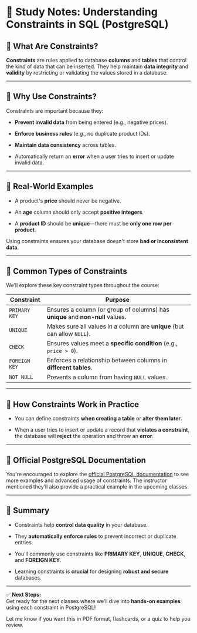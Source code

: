 # 📘 Study Notes: Understanding **Constraints** in SQL (PostgreSQL)

## 🧠 What Are Constraints?

**Constraints** are rules applied to database **columns** and **tables** that control the kind of data that can be inserted. They help maintain **data integrity** and **validity** by restricting or validating the values stored in a database.

---

## 🎯 Why Use Constraints?

Constraints are important because they:

- **Prevent invalid data** from being entered (e.g., negative prices).
    
- **Enforce business rules** (e.g., no duplicate product IDs).
    
- **Maintain data consistency** across tables.
    
- Automatically return an **error** when a user tries to insert or update invalid data.
    

---

## 📌 Real-World Examples

- A product's **price** should never be negative.
    
- An **age** column should only accept **positive integers**.
    
- A **product ID** should be **unique**—there must be **only one row per product**.
    

Using constraints ensures your database doesn't store **bad or inconsistent data**.

---

## 🔑 Common Types of Constraints

We’ll explore these key constraint types throughout the course:

|Constraint|Purpose|
|---|---|
|`PRIMARY KEY`|Ensures a column (or group of columns) has **unique** and **non-null** values.|
|`UNIQUE`|Makes sure all values in a column are **unique** (but can allow `NULL`).|
|`CHECK`|Ensures values meet a **specific condition** (e.g., `price > 0`).|
|`FOREIGN KEY`|Enforces a relationship between columns in **different tables**.|
|`NOT NULL`|Prevents a column from having `NULL` values.|

---

## 🔧 How Constraints Work in Practice

- You can define constraints **when creating a table** or **alter them later**.
    
- When a user tries to insert or update a record that **violates a constraint**, the database will **reject** the operation and throw an **error**.
    

---

## 📄 Official PostgreSQL Documentation

You're encouraged to explore the [official PostgreSQL documentation](https://www.postgresql.org/docs/) to see more examples and advanced usage of constraints. The instructor mentioned they’ll also provide a practical example in the upcoming classes.

---

## 📌 Summary

- Constraints help **control data quality** in your database.
    
- They **automatically enforce rules** to prevent incorrect or duplicate entries.
    
- You'll commonly use constraints like **PRIMARY KEY**, **UNIQUE**, **CHECK**, and **FOREIGN KEY**.
    
- Learning constraints is **crucial** for designing **robust and secure** databases.
    

---

✅ **Next Steps:**  
Get ready for the next classes where we’ll dive into **hands-on examples** using each constraint in PostgreSQL!

Let me know if you want this in PDF format, flashcards, or a quiz to help you review.